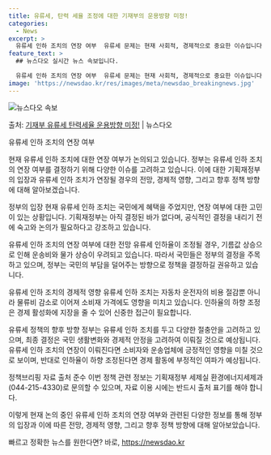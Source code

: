 ```yaml
---
title: 유류세, 탄력 세율 조정에 대한 기재부의 운용방향 미정!
categories:
  - News
excerpt: >
  유류세 인하 조치의 연장 여부  유류세 문제는 현재 사회적, 경제적으로 중요한 이슈입니다. 많은 국민들이 유…
feature_text: >
  ## 뉴스다오 실시간 뉴스 속보입니다.

  유류세 인하 조치의 연장 여부  유류세 문제는 현재 사회적, 경제적으로 중요한 이슈입니다. 많은 국민들이 유…
image: 'https://newsdao.kr/res/images/meta/newsdao_breakingnews.jpg'
---
```


![뉴스다오 속보](https://newsdao.kr/res/images/meta/newsdao_breakingnews.jpg)

<p>출처: <a href="https://newsdao.kr/4246" rel="dofollow">기재부 유류세 탄력세율 운용방향 미정!</a> | 뉴스다오</p>

유류세 인하 조치의 연장 여부

현재 유류세 인하 조치에 대한 연장 여부가 논의되고 있습니다. 정부는 유류세 인하 조치의 연장 여부를 결정하기 위해 다양한 이슈를 고려하고 있습니다. 이에 대한 기획재정부의 입장과 유류세 인하 조치가 연장될 경우의 전망, 경제적 영향, 그리고 향후 정책 방향에 대해 알아보겠습니다.

정부의 입장
현재 유류세 인하 조치는 국민에게 혜택을 주었지만, 연장 여부에 대한 고민이 있는 상황입니다. 기획재정부는 아직 결정된 바가 없다며, 공식적인 결정을 내리기 전에 숙고와 논의가 필요하다고 강조하고 있습니다.

유류세 인하 조치의 연장 여부에 대한 전망
유류세 인하율이 조정될 경우, 기름값 상승으로 인해 운송비와 물가 상승이 우려되고 있습니다. 따라서 국민들은 정부의 결정을 주목하고 있으며, 정부는 국민의 부담을 덜어주는 방향으로 정책을 결정하길 권유하고 있습니다.

유류세 인하 조치의 경제적 영향
유류세 인하 조치는 자동차 운전자의 비용 절감뿐 아니라 물류비 감소로 이어져 소비재 가격에도 영향을 미치고 있습니다. 인하율의 하향 조정은 경제 활성화에 지장을 줄 수 있어 신중한 접근이 필요합니다.

유류세 정책의 향후 방향
정부는 유류세 인하 조치를 두고 다양한 절충안을 고려하고 있으며, 최종 결정은 국민 생활변화와 경제적 안정을 고려하여 이뤄질 것으로 예상됩니다. 유류세 인하 조치의 연장이 이뤄진다면 소비자와 운송업체에 긍정적인 영향을 미칠 것으로 보이며, 반대로 인하율이 하향 조정된다면 경제 활동에 부정적인 여파가 예상됩니다.

정책브리핑 자료 출처 준수
이번 정책 관련 정보는 기획재정부 세제실 환경에너지세제과(044-215-4330)로 문의할 수 있으며, 자료 이용 시에는 반드시 출처 표기를 해야 합니다.

이렇게 현재 논의 중인 유류세 인하 조치의 연장 여부와 관련된 다양한 정보를 통해 정부의 입장과 이에 따른 전망, 경제적 영향, 그리고 향후 정책 방향에 대해 알아보았습니다. 

빠르고 정확한 뉴스를 원한다면? 바로, <a href="https://newsdao.kr" rel="dofollow">https://newsdao.kr</a>


